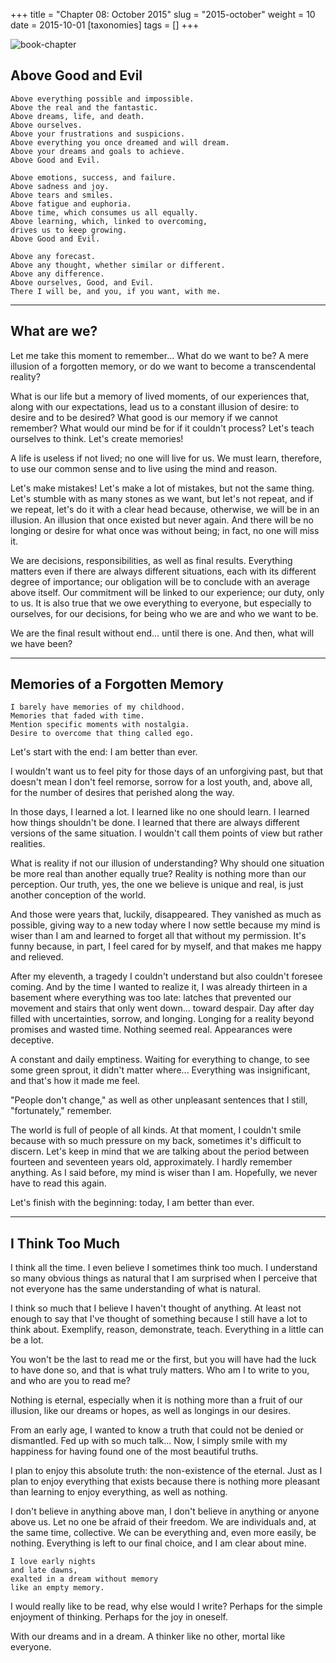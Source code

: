 +++
title = "Chapter 08: October 2015"
slug = "2015-october"
weight = 10
date = 2015-10-01
[taxonomies]
tags = []
+++

![book-chapter](/images/books/oeur/08.jpg)

## Above Good and Evil
```
Above everything possible and impossible.
Above the real and the fantastic.
Above dreams, life, and death.
Above ourselves.
Above your frustrations and suspicions.
Above everything you once dreamed and will dream.
Above your dreams and goals to achieve.
Above Good and Evil.

Above emotions, success, and failure.
Above sadness and joy.
Above tears and smiles.
Above fatigue and euphoria.
Above time, which consumes us all equally.
Above learning, which, linked to overcoming,
drives us to keep growing.
Above Good and Evil.

Above any forecast.
Above any thought, whether similar or different.
Above any difference.
Above ourselves, Good, and Evil.
There I will be, and you, if you want, with me.
```

---

## What are we?

Let me take this moment to remember... What do we want to be? A mere illusion of a forgotten memory, or do we want to become a transcendental reality?

What is our life but a memory of lived moments, of our experiences that, along with our expectations, lead us to a constant illusion of desire: to desire and to be desired? What good is our memory if we cannot remember? What would our mind be for if it couldn't process? Let's teach ourselves to think. Let's create memories!

A life is useless if not lived; no one will live for us. We must learn, therefore, to use our common sense and to live using the mind and reason.

Let's make mistakes! Let's make a lot of mistakes, but not the same thing. Let's stumble with as many stones as we want, but let's not repeat, and if we repeat, let's do it with a clear head because, otherwise, we will be in an illusion. An illusion that once existed but never again. And there will be no longing or desire for what once was without being; in fact, no one will miss it.

We are decisions, responsibilities, as well as final results. Everything matters even if there are always different situations, each with its different degree of importance; our obligation will be to conclude with an average above itself. Our commitment will be linked to our experience; our duty, only to us. It is also true that we owe everything to everyone, but especially to ourselves, for our decisions, for being who we are and who we want to be.

We are the final result without end... until there is one. And then, what will we have been?

---

## Memories of a Forgotten Memory

```
I barely have memories of my childhood.
Memories that faded with time.
Mention specific moments with nostalgia.
Desire to overcome that thing called ego.
```

Let's start with the end: I am better than ever.

I wouldn't want us to feel pity for those days of an unforgiving past, but that doesn't mean I don't feel remorse, sorrow for a lost youth, and, above all, for the number of desires that perished along the way.

In those days, I learned a lot. I learned like no one should learn. I learned how things shouldn't be done. I learned that there are always different versions of the same situation. I wouldn't call them points of view but rather realities.

What is reality if not our illusion of understanding? Why should one situation be more real than another equally true? Reality is nothing more than our perception. Our truth, yes, the one we believe is unique and real, is just another conception of the world.

And those were years that, luckily, disappeared. They vanished as much as possible, giving way to a new today where I now settle because my mind is wiser than I am and learned to forget all that without my permission. It's funny because, in part, I feel cared for by myself, and that makes me happy and relieved.

After my eleventh, a tragedy I couldn't understand but also couldn't foresee coming. And by the time I wanted to realize it, I was already thirteen in a basement where everything was too late: latches that prevented our movement and stairs that only went down... toward despair. Day after day filled with uncertainties, sorrow, and longing. Longing for a reality beyond promises and wasted time. Nothing seemed real. Appearances were deceptive.

A constant and daily emptiness. Waiting for everything to change, to see some green sprout, it didn't matter where... Everything was insignificant, and that's how it made me feel.

"People don't change," as well as other unpleasant sentences that I still, "fortunately," remember.

The world is full of people of all kinds. At that moment, I couldn't smile because with so much pressure on my back, sometimes it's difficult to discern. Let's keep in mind that we are talking about the period between fourteen and seventeen years old, approximately. I hardly remember anything. As I said before, my mind is wiser than I am. Hopefully, we never have to read this again.

Let's finish with the beginning: today, I am better than ever.

---

## I Think Too Much

I think all the time. I even believe I sometimes think too much. I understand so many obvious things as natural that I am surprised when I perceive that not everyone has the same understanding of what is natural.

I think so much that I believe I haven't thought of anything. At least not enough to say that I've thought of something because I still have a lot to think about. Exemplify, reason, demonstrate, teach. Everything in a little can be a lot.

You won't be the last to read me or the first, but you will have had the luck to have done so, and that is what truly matters. Who am I to write to you, and who are you to read me?

Nothing is eternal, especially when it is nothing more than a fruit of our illusion, like our dreams or hopes, as well as longings in our desires.

From an early age, I wanted to know a truth that could not be denied or dismantled. Fed up with so much talk... Now, I simply smile with my happiness for having found one of the most beautiful truths.

I plan to enjoy this absolute truth: the non-existence of the eternal. Just as I plan to enjoy everything that exists because there is nothing more pleasant than learning to enjoy everything, as well as nothing.

I don't believe in anything above man, I don't believe in anything or anyone above us. Let no one be afraid of their freedom. We are individuals and, at the same time, collective. We can be everything and, even more easily, be nothing. Everything is left to our final choice, and I am clear about mine.
```
I love early nights
and late dawns,
exalted in a dream without memory
like an empty memory.
```
I would really like to be read, why else would I write? Perhaps for the simple enjoyment of thinking. Perhaps for the joy in oneself.

With our dreams and in a dream. A thinker like no other, mortal like everyone.
